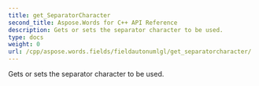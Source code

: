 ```yaml
---
title: get_SeparatorCharacter
second_title: Aspose.Words for C++ API Reference
description: Gets or sets the separator character to be used. 
type: docs
weight: 0
url: /cpp/aspose.words.fields/fieldautonumlgl/get_separatorcharacter/
---
```


Gets or sets the separator character to be used. 

